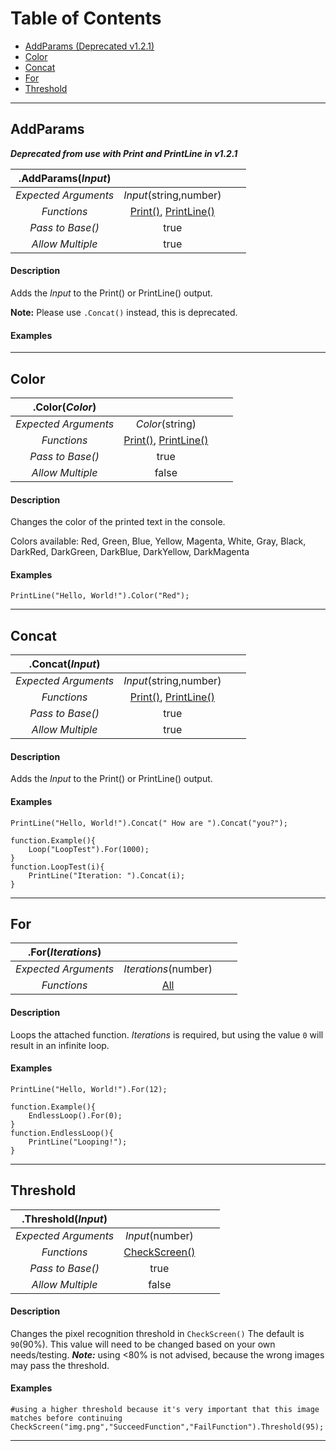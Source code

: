 # Table of Contents
* [AddParams (Deprecated v1.2.1)](#addparams)
* [Color](#color)
* [Concat](#concat)
* [For](#for)
* [Threshold](#threshold)

---

## AddParams
***Deprecated from use with Print and PrintLine in v1.2.1***

 .AddParams(*Input*) | |  | |
:---:|:---:|:---:|:---:
*Expected Arguments* | *Input*(string,number) | 
*Functions* | [Print()](Functions#print), [PrintLine()](Functions#printline) | 
*Pass to Base()* | true | 
*Allow Multiple* | true | 
#### Description
Adds the *Input* to the Print() or PrintLine() output.

**Note:** Please use `.Concat()` instead, this is deprecated.
#### Examples


---

## Color
 .Color(*Color*) | |  | |
:---:|:---:|:---:|:---:
*Expected Arguments* | *Color*(string) | 
*Functions* | [Print()](Functions#print), [PrintLine()](Functions#printline) | 
*Pass to Base()* | true | 
*Allow Multiple* | false | 
#### Description
Changes the color of the printed text in the console.

Colors available: Red, Green, Blue, Yellow, Magenta, White, Gray, Black, DarkRed, DarkGreen, DarkBlue, DarkYellow, DarkMagenta
#### Examples
`PrintLine("Hello, World!").Color("Red");`

---

## Concat
 .Concat(*Input*) | |  | |
:---:|:---:|:---:|:---:
*Expected Arguments* | *Input*(string,number) | 
*Functions* | [Print()](Functions#print), [PrintLine()](Functions#printline) | 
*Pass to Base()* | true | 
*Allow Multiple* | true | 
#### Description
Adds the *Input* to the Print() or PrintLine() output.
#### Examples
`PrintLine("Hello, World!").Concat(" How are ").Concat("you?");`

```
function.Example(){
    Loop("LoopTest").For(1000);
}
function.LoopTest(i){
    PrintLine("Iteration: ").Concat(i);
}
```

---

## For
 .For(*Iterations*) | |  | |
:---:|:---:|:---:|:---:
*Expected Arguments* | *Iterations*(number) | 
*Functions* | [All](Functions) | 
#### Description
Loops the attached function. *Iterations* is required, but using the value `0` will result in an infinite loop.
#### Examples
`PrintLine("Hello, World!").For(12);`

```
function.Example(){
    EndlessLoop().For(0);
}
function.EndlessLoop(){
    PrintLine("Looping!");
}
```

---

## Threshold
 .Threshold(*Input*) | |  | |
:---:|:---:|:---:|:---:
*Expected Arguments* | *Input*(number) | 
*Functions* | [CheckScreen()](Functions#checkscreen) | 
*Pass to Base()* | true | 
*Allow Multiple* | false | 
#### Description
Changes the pixel recognition threshold in `CheckScreen()` The default is `90`(90%). This value will need to be changed based on your own needs/testing. ***Note:*** using <80% is not advised, because the wrong images may pass the threshold.
#### Examples
```
#using a higher threshold because it's very important that this image matches before continuing
CheckScreen("img.png","SucceedFunction","FailFunction").Threshold(95);
```

---

